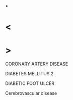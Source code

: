 # .

# <

# >

CORONARY ARTERY DISEASE

DIABETES MELLITUS 2

DIABETIC FOOT ULCER

Cerebrovascular disease
